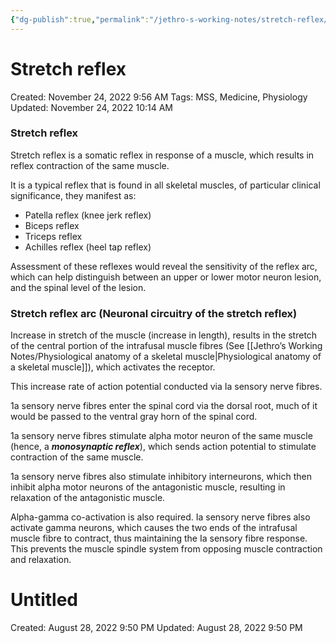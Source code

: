 ```yaml
---
{"dg-publish":true,"permalink":"/jethro-s-working-notes/stretch-reflex/","dgPassFrontmatter":true}
---
```



# Stretch reflex

Created: November 24, 2022 9:56 AM
Tags: MSS, Medicine, Physiology
Updated: November 24, 2022 10:14 AM

### Stretch reflex

Stretch reflex is a somatic reflex in response of a muscle, which results in reflex contraction of the same muscle.

It is a typical reflex that is found in all skeletal muscles, of particular clinical significance, they manifest as:

- Patella reflex (knee jerk reflex)
- Biceps reflex
- Triceps reflex
- Achilles reflex (heel tap reflex)

Assessment of these reflexes would reveal the sensitivity of the reflex arc, which can help distinguish between an upper or lower motor neuron lesion, and the spinal level of the lesion.

### Stretch reflex arc (Neuronal circuitry of the stretch reflex)

Increase in stretch of the muscle (increase in length), results in the stretch of the central portion of the intrafusal muscle fibres (See [[Jethro’s Working Notes/Physiological anatomy of a skeletal muscle\|Physiological anatomy of a skeletal muscle]]), which activates the receptor.

This increase rate of action potential conducted via Ia sensory nerve fibres.

1a sensory nerve fibres enter the spinal cord via the dorsal root, much of it would be passed to the ventral gray horn of the spinal cord.

1a sensory nerve fibres stimulate alpha motor neuron of the same muscle (hence, a *******************monosynaptic reflex*******************), which sends action potential to stimulate contraction of the same muscle.

1a sensory nerve fibres also stimulate inhibitory interneurons, which then inhibit alpha motor neurons of the antagonistic muscle, resulting in relaxation of the antagonistic muscle.

Alpha-gamma co-activation is also required. Ia sensory nerve fibres also activate gamma neurons, which causes the two ends of the intrafusal muscle fibre to contract, thus maintaining the Ia sensory fibre response. This prevents the muscle spindle system from opposing muscle contraction and relaxation.


<div class="transclusion internal-embed is-loaded"><div class="markdown-embed">





# Untitled

Created: August 28, 2022 9:50 PM
Updated: August 28, 2022 9:50 PM

</div></div>
